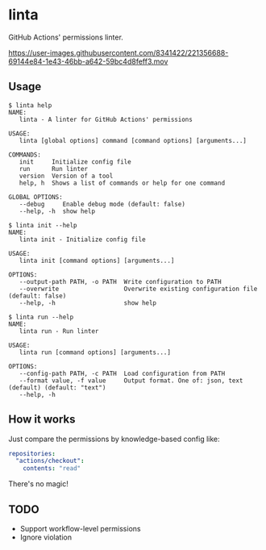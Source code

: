 # linta

GitHub Actions' permissions linter.

https://user-images.githubusercontent.com/8341422/221356688-69144e84-1e43-46bb-a642-59bc4d8feff3.mov

## Usage

```
$ linta help
NAME:
   linta - A linter for GitHub Actions' permissions

USAGE:
   linta [global options] command [command options] [arguments...]

COMMANDS:
   init     Initialize config file
   run      Run linter
   version  Version of a tool
   help, h  Shows a list of commands or help for one command

GLOBAL OPTIONS:
   --debug     Enable debug mode (default: false)
   --help, -h  show help

$ linta init --help
NAME:
   linta init - Initialize config file

USAGE:
   linta init [command options] [arguments...]

OPTIONS:
   --output-path PATH, -o PATH  Write configuration to PATH
   --overwrite                  Overwrite existing configuration file (default: false)
   --help, -h                   show help

$ linta run --help
NAME:
   linta run - Run linter

USAGE:
   linta run [command options] [arguments...]

OPTIONS:
   --config-path PATH, -c PATH  Load configuration from PATH
   --format value, -f value     Output format. One of: json, text (default) (default: "text")
   --help, -h                
```

## How it works

Just compare the permissions by knowledge-based config like:

```yaml
repositories:
  "actions/checkout":
    contents: "read"
```

There's no magic!

## TODO
- Support workflow-level permissions
- Ignore violation
